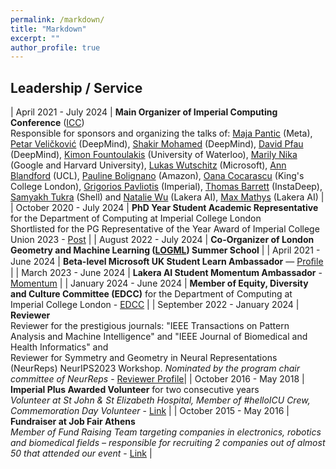 ```yaml
---
permalink: /markdown/
title: "Markdown"
excerpt: ""
author_profile: true
---
```


## Leadership / Service

| April 2021 - July 2024  | **Main Organizer of Imperial Computing Conference** ([ICC](https://bit.ly/icc22)) <br /> Responsible for sponsors and organizing the talks of: [Maja Pantic](https://eur03.safelinks.protection.outlook.com/GetUrlReputation) (Meta), [Petar Veličković](https://petar-v.com/) (DeepMind), [Shakir Mohamed](https://shakirm.com/) (DeepMind), [David Pfau](http://davidpfau.com) (DeepMind), [Kimon Fountoulakis](https://uwaterloo.ca/data-science/about/people/kimon-fountoulakis) (University of Waterloo), [Marily Nika](https://www.imperial.ac.uk/Stories/alumni-awards-2021-marily/) (Google and Harvard University), [Lukas Wutschitz](https://www.microsoft.com/en-us/research/people/luwutsch/) (Microsoft), [Ann Blandford](https://www.ucl.ac.uk/pals/people/ann-blandford) (UCL), [Pauline Bolignano](https://www.amazon.science/author/pauline-bolignano) (Amazon), [Oana Cocarascu](https://www.kcl.ac.uk/people/oana-cocarascu) (King's College London), [Grigorios Pavliotis](https://www.imperial.ac.uk/people/g.pavliotis) (Imperial), [Thomas Barrett](https://scholar.google.co.uk/citations?user=nJa1KGIAAAAJ&hl=en) (InstaDeep), [Samyakh Tukra](https://scholar.google.co.uk/citations?user=Mkxk50oAAAAJ&hl=en) (Shell) and [Natalie Wu](https://www.lakera.ai/about) (Lakera AI), [Max Mathys](https://www.lakera.ai/about) (Lakera AI) |
| October 2020 - July 2024 | **PhD Year Student Academic Representative** for the Department of Computing at Imperial College London <br /> Shortlisted for the PG Representative of the Year Award of Imperial College Union 2023 - [Post](https://www.linkedin.com/posts/konstantinos-barmpas_super-happy-to-be-shortlisted-for-the-pg-activity-7077236833759158272-NQTI?utm_source=share&utm_medium=member_desktop) |
| August 2022 - July 2024 | **Co-Organizer of London Geometry and Machine Learning ([LOGML](https://www.logml.ai/))  Summer School** |
| April 2021 - June 2024 | **Beta-level Microsoft UK Student Learn Ambassador** — [Proﬁle](https://studentambassadors.microsoft.com/en-US/profile/106866) |
| March 2023 - June 2024 | **Lakera AI Student Momentum Ambassador** - [Momentum](https://www.lakera.ai/momentum) |
| January 2024 - June 2024 | **Member of Equity, Diversity and Culture Committee (EDCC)** for the Department of Computing at Imperial College London - [EDCC](https://www.imperial.ac.uk/computing/about/equality-and-diversity/edcc/) |
| September 2022 - January 2024 | **Reviewer** <br /> Reviewer for the prestigious journals: "IEEE Transactions on Pattern Analysis and Machine Intelligence" and "IEEE Journal of Biomedical and Health Informatics" and <br /> Reviewer for Symmetry and Geometry  in Neural Representations (NeurReps) NeurIPS2023 Workshop. *Nominated by the program chair committee of NeurReps* - [Reviewer Profile](https://www.webofscience.com/wos/author/record/GXW-2915-2022)|
| October 2016 - May 2018 | **Imperial Plus Awarded Volunteer** for two consecutive years <br /> *Volunteer at St John & St Elizabeth Hospital, Member of #helloICU Crew, Commemoration Day Volunteer* - [Link](https://www-d7.imperialcollegeunion.org/social-action/imperial-plus/recognition) |
| October 2015 - May 2016 | **Fundraiser at Job Fair Athens** <br /> *Member of Fund Raising Team targeting companies in electronics, robotics and biomedical fields – responsible for recruiting 2 companies out of almost 50 that attended our event* - [Link](https://www.jobfairathens.gr/) |

